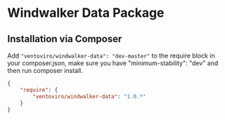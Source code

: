 # Windwalker Data Package

## Installation via Composer

Add `"ventoviro/windwalker-data": "dev-master"` to the require block in your composer.json, make sure you have "minimum-stability": "dev" and then run composer install.

``` json
{
    "require": {
        "ventoviro/windwalker-data": "1.0.*"
    }
}
```



